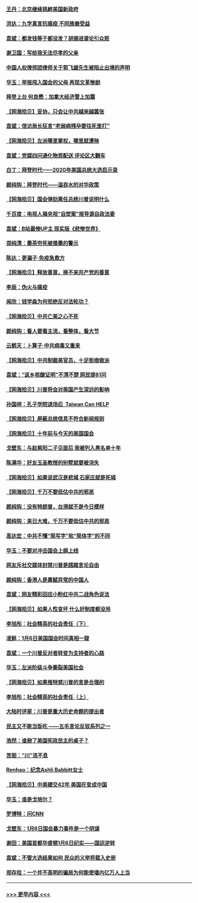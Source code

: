 #### [王丹：北京继续挑衅美国新政府](../pages/nsc993/n12722456.md?t=02010501) 
#### [洪达：九字真言抗瘟疫 不同族裔受益](../pages/nsc993/n12722448.md?t=02010501) 
#### [袁斌：都发钱等于都没发？胡锡进谬论引众怒](../pages/nsc993/n12722393.md?t=02010501) 
#### [谢卫国：写给我无法尽孝的父亲](../pages/nsc993/n12720325.md?t=02010501) 
#### [中国人权律师团律师关于郭飞雄先生被阻止出境的声明](../pages/nsc993/n12720203.md?t=02010501) 
#### [华玉：举报闯入国会的父母 再现文革惨剧](../pages/nsc993/n12719070.md?t=02010501) 
#### [拜登上台 何良懋：加拿大经济雪上加霜](../pages/nsc993/n12718943.md?t=02010501) 
#### [【网海拾贝】妥协，只会让中共越来越嚣张](../pages/nsc993/n12717392.md?t=02010501) 
#### [袁斌：信访局长狂言“老弱病残孕要往死里打”](../pages/nsc993/n12717343.md?t=02010501) 
#### [【网海拾贝】左派哪里掌权，哪里就遭殃](../pages/nsc993/n12715009.md?t=02010501) 
#### [袁斌：党媒四问通化物资配送 评论区大翻车](../pages/nsc993/n12714950.md?t=02010501) 
#### [白丁：拜登时代——2020年美国总统大选启示录](../pages/nsc993/n12714920.md?t=02010501) 
#### [颜纯钩：拜登时代——温吞水的对华政策](../pages/nsc993/n12713245.md?t=02010501) 
#### [【网海拾贝】国会弹劾离任总统川普说明什么](../pages/nsc993/n12712816.md?t=02010501) 
#### [千百度：电视人揭央视“自焚案”报导源自政法委](../pages/nsc993/n12709760.md?t=02010501) 
#### [袁斌：B站最惨UP主 现实版《悲惨世界》](../pages/nsc993/n12709686.md?t=02010501) 
#### [郑纯清：墨茶穷死被搽墨的警示](../pages/nsc993/n12709262.md?t=02010501) 
#### [陈达：更漏子·免疫急救方](../pages/nsc993/n12709244.md?t=02010501) 
#### [【网海拾贝】释放善意，换不来共产党的善意](../pages/nsc993/n12708361.md?t=02010501) 
#### [李辰：伪火与瘟疫](../pages/nsc993/n12707981.md?t=02010501) 
#### [闻欣：钱学森为何拒绝反对法轮功？](../pages/nsc993/n12707407.md?t=02010501) 
#### [【网海拾贝】中共亡美之心不死](../pages/nsc993/n12707621.md?t=02010501) 
#### [颜纯钩：看人要看主流，看整体，看大节](../pages/nsc993/n12707536.md?t=02010501) 
#### [云鹤天：卜算子‧中共病毒又重来](../pages/nsc993/n12707408.md?t=02010501) 
#### [【网海拾贝】中共制裁美官员，十足街痞做派](../pages/nsc993/n12705115.md?t=02010501) 
#### [袁斌：“返乡核酸证明”不清不楚 网民提81问](../pages/nsc993/n12704982.md?t=02010501) 
#### [【网海拾贝】川普将会对美国产生深远的影响](../pages/nsc993/n12703045.md?t=02010501) 
#### [孙国祥：孔子学院退场后  Taiwan Can HELP](../pages/nsc993/n12702430.md?t=02010501) 
#### [【网海拾贝】屏蔽总统信息不符合新闻规则](../pages/nsc993/n12699998.md?t=02010501) 
#### [【网海拾贝】十年前与今天的美国国会](../pages/nsc993/n12696993.md?t=02010501) 
#### [戈壁东：与赵紫阳二子见面后 我被列入黑名单十年](../pages/nsc993/n12696215.md?t=02010501) 
#### [陈满华：好友玉圣教授的别墅就要被消失](../pages/nsc993/n12695411.md?t=02010501) 
#### [【网海拾贝】如果说武汉是悲城 石家庄就是死城](../pages/nsc993/n12694589.md?t=02010501) 
#### [【网海拾贝】千万不要低估中共的邪恶](../pages/nsc993/n12692771.md?t=02010501) 
#### [颜纯钩：没有特朗普，台港就不是今日模样](../pages/nsc993/n12692678.md?t=02010501) 
#### [颜纯钩：来日大难，千万不要低估中共的邪恶](../pages/nsc993/n12692080.md?t=02010501) 
#### [高达宏：中共不懂“简写字”和“简体字”的不同](../pages/nsc993/n12692068.md?t=02010501) 
#### [华玉：不要对冲击国会上纲上线](../pages/nsc993/n12689948.md?t=02010501) 
#### [网友斥社交媒体封禁川普是践踏言论自由](../pages/nsc993/n12687482.md?t=02010501) 
#### [颜纯钩：香港人是禀赋异常的中国人](../pages/nsc993/n12685142.md?t=02010501) 
#### [袁斌：网友精彩回应小粉红中共二战角色说法](../pages/nsc993/n12684994.md?t=02010501) 
#### [【网海拾贝】如果人性变坏 什么好制度都没用](../pages/nsc993/n12683000.md?t=02010501) 
#### [李旭彤：社会精英的社会责任（下）](../pages/nsc993/n12680604.md?t=02010501) 
#### [凌稣：1月6日美国国会时间真相一窥](../pages/nsc993/n12682780.md?t=02010501) 
#### [袁斌：一个川普反对者转变为支持者的心路](../pages/nsc993/n12682700.md?t=02010501) 
#### [华玉：左派阶级斗争撕裂美国社会](../pages/nsc993/n12681226.md?t=02010501) 
#### [【网海拾贝】如果推特禁川普的言是合理的](../pages/nsc993/n12681232.md?t=02010501) 
#### [李旭彤：社会精英的社会责任（上）](../pages/nsc993/n12680501.md?t=02010501) 
#### [大陆时评家：川普是重大历史命题的提出者](../pages/nsc993/n12679904.md?t=02010501) 
#### [民主又不能当饭吃 ——五毛言论反驳系列之一](../pages/nsc993/n12679877.md?t=02010501) 
#### [浩然：谁掀了美国宪政民主的桌子？](../pages/nsc993/n12679850.md?t=02010501) 
#### [苦胆：“川”流不息](../pages/nsc993/n12678388.md?t=02010501) 
#### [Renhao：纪念Ashli Babbitt女士](../pages/nsc993/n12678359.md?t=02010501) 
#### [【网海拾贝】中美建交42年 美国在变成中国](../pages/nsc993/n12678324.md?t=02010501) 
#### [华玉：谁是戈培尔？](../pages/nsc993/n12677515.md?t=02010501) 
#### [罗博特：问CNN](../pages/nsc993/n12677172.md?t=02010501) 
#### [戈壁东：1月6日国会暴力事件是一个阴谋](../pages/nsc993/n12674639.md?t=02010501) 
#### [谢田：美国首都华盛顿1月6日纪实——国运逆转](../pages/nsc993/n12673190.md?t=02010501) 
#### [袁斌：不管大选结果如何 民众的义举将载入史册](../pages/nsc993/n12672787.md?t=02010501) 
#### [郑存柱：一个并不高明的骗局为何能使墙内亿万人上当](../pages/nsc993/n12671449.md?t=02010501) 

----
#### [ >>> 更早内容 <<< ](../indexes/nsc993-earlier.md)
